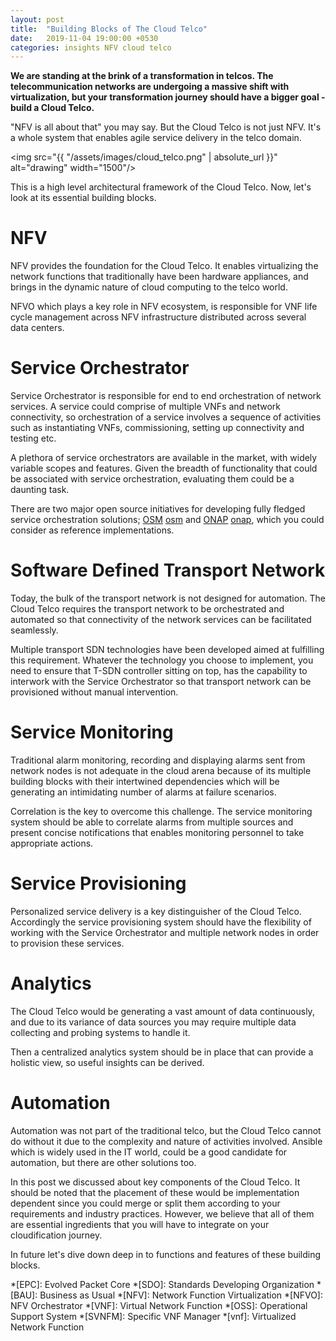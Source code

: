 ```yaml
---
layout: post
title:  "Building Blocks of The Cloud Telco"
date:   2019-11-04 19:00:00 +0530
categories: insights NFV cloud telco
---
```


**We are standing at the brink of a transformation in telcos. The telecommunication networks are undergoing a massive shift with virtualization, but your transformation journey should have a bigger goal - build a Cloud Telco.**

"NFV is all about that" you may say. But the Cloud Telco is not just NFV. It's a whole system that enables agile service delivery in the telco domain. 

<img src="{{ "/assets/images/cloud_telco.png" | absolute_url }}" alt="drawing" width="1500"/>

This is a high level architectural framework of the Cloud Telco. Now, let's look at its essential building blocks.

# NFV

NFV provides the foundation for the Cloud Telco. It enables virtualizing the network functions that traditionally have been hardware appliances, and brings in the dynamic nature of cloud computing to the telco world.

NFVO which plays a key role in NFV ecosystem, is responsible for VNF life cycle management across NFV infrastructure distributed across several data centers. 

# Service Orchestrator

Service Orchestrator is responsible for end to end orchestration of network services. A service could comprise of multiple VNFs and network connectivity, so orchestration of a service involves a sequence of activities such as instantiating VNFs, commissioning, setting up connectivity and testing etc.

A plethora of service orchestrators are available in the market, with widely variable scopes and features. Given the breadth of functionality that could be associated with service orchestration, evaluating them could be a daunting task. 

There are two major open source initiatives for developing fully fledged service orchestration solutions; [OSM] [osm] and [ONAP] [onap], which you could consider as reference implementations.

# Software Defined Transport Network

Today, the bulk of the transport network is not designed for automation. The Cloud Telco requires the transport network to be orchestrated and automated so that connectivity of the network services can be facilitated seamlessly.

Multiple transport SDN technologies have been developed aimed at fulfilling this requirement. Whatever the technology you choose to implement, you need to ensure that T-SDN controller sitting on top, has the capability to interwork with the Service Orchestrator so that transport network can be  provisioned without manual intervention.

# Service Monitoring

Traditional alarm monitoring, recording and displaying alarms sent from network nodes is not adequate in the cloud arena because of its multiple building blocks with their intertwined dependencies which will be generating an intimidating number of alarms at failure scenarios.

Correlation is the key to overcome this challenge. The service monitoring system should be able to correlate alarms from multiple sources and present concise notifications that enables monitoring personnel to take appropriate actions.

# Service Provisioning

Personalized service delivery is a key distinguisher of the Cloud Telco. Accordingly the service provisioning system should have the flexibility of working with the Service Orchestrator and multiple network nodes in order to provision these services. 

# Analytics

The Cloud Telco would be generating a vast amount of data continuously, and due to its variance of data sources you may require multiple data collecting and probing systems to handle it.

Then a centralized analytics system should be in place that can provide a holistic view, so useful insights can be derived.

# Automation

Automation was not part of the traditional telco, but the Cloud Telco cannot do without it due to the complexity and nature of activities involved. Ansible which is widely used in the IT world, could be a good candidate for automation, but there are other solutions too.

In this post we discussed about key components of the Cloud Telco. It should be noted that the placement of these would be implementation dependent since you could merge or split them according to your requirements and industry practices. However, we believe that all of them are essential ingredients that you will have to integrate on your cloudification journey.

In future let's dive down deep in to functions and features of these building blocks.


[osm]: https://osm.etsi.org/
[onap]: https://www.onap.org/

*[EPC]: Evolved Packet Core
*[SDO]: Standards Developing Organization
*[BAU]: Business as Usual
*[NFV]: Network Function Virtualization
*[NFVO]: NFV Orchestrator
*[VNF]: Virtual Network Function
*[OSS]: Operational Support System
*[SVNFM]: Specific VNF Manager
*[vnf]: Virtualized Network Function
